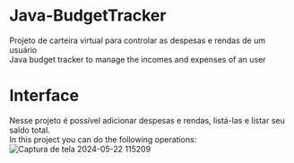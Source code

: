 # Java-BudgetTracker
Projeto de carteira virtual para controlar as despesas e rendas de um usuário\
Java budget tracker to manage the incomes and expenses of an user

# Interface
Nesse projeto é possível adicionar despesas e rendas, listá-las e listar seu saldo total.\
In this project you can do the following operations:\
![Captura de tela 2024-05-22 115209](https://github.com/isadoradutramartins/Java-BudgetTracker/assets/147355863/578bc5dc-b74c-4c98-a0f9-e7f3cb690364)


